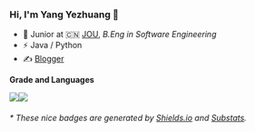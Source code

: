 ### Hi, I'm Yang Yezhuang 👋

- 🍻 Junior at 🇨🇳 [JOU](https://jou.edu.cn/), _B.Eng in Software Engineering_
- ⚡ Java / Python
- ✍️ [Blogger](https://yangyezhuang.github.io)

**Grade and Languages**

<img align="center" src="https://github-readme-stats.vercel.app/api?username=yangyezhuang&hide_title=true&hide_border=true&show_icons=true&include_all_commits=true&count_private=true&theme=aura&line_height=20&bg_color=30,e96443,904e95"/><img align="center" src="https://github-readme-stats.vercel.app/api/top-langs/?username=yangyezhuang&layout=compact&theme=buefy&hide_border=true&hide_title=true&langs_count=6&bg_color=81FFEF,F067B4"/>

<h6>* These nice badges are generated by <a href="https://shields.io/">Shields.io</a> and <a href="https://github.com/spencerwooo/Substats">Substats</a>.</h6>
